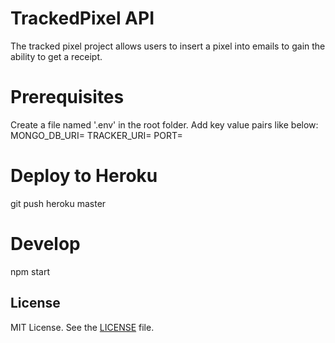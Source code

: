 # TrackedPixel API
The tracked pixel project allows users to insert a pixel into emails to gain the ability to get a receipt. 

# Prerequisites
Create a file named '.env' in the root folder. Add key value pairs like below:
MONGO_DB_URI=<mongodb connection string>
TRACKER_URI=<url of this api>
PORT=<port to run the api on>

# Deploy to Heroku
git push heroku master

# Develop 
npm start

## License
MIT License. See the [LICENSE](LICENSE) file.

